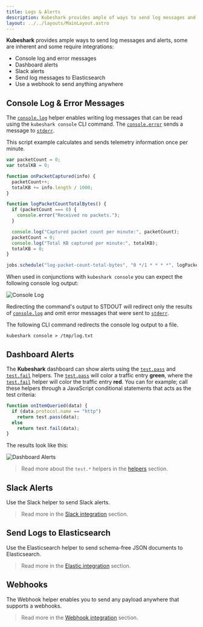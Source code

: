 ```yaml
---
title: Logs & Alerts
description: Kubeshark provides ample of ways to send log messages and alerts.
layout: ../../layouts/MainLayout.astro
---
```


**Kubeshark** provides ample ways to send log messages and alerts, some are inherent and some require integrations:

- Console log and error messages
- Dashboard alerts
- Slack alerts
- Send log messages to Elasticsearch
- Use a webhook to send anything anywhere

## Console Log & Error Messages

The [`console.log`](/en/automation_helpers#consolelogparams-string) helper enables writing log messages that can be read using the `kubeshark console` CLI command.
The [`console.error`](/en/automation_helpers#consoleerrorparams-string) sends a message to [`stderr`](https://linux.die.net/man/3/stderr).

This script example calculates and sends telemetry information once per minute.

```js
var packetCount = 0;
var totalKB = 0;

function onPacketCaptured(info) {
  packetCount++;
  totalKB += info.length / 1000;
}

function logPacketCountTotalBytes() {
  if (packetCount === 0) {
    console.error("Received no packets.");
  }

  console.log("Captured packet count per minute:", packetCount);
  packetCount = 0;
  console.log("Total KB captured per minute:", totalKB);
  totalKB = 0;
}

jobs.schedule("log-packet-count-total-bytes", "0 */1 * * * *", logPacketCountTotalBytes);
```

When used in conjunctions with `kubeshark console` you can expect the following console log output:

![Console Log](/console-log-1.png)

Redirecting the command's output to STDOUT will redirect only the results of [`console.log`](/en/automation_helpers#consolelogparams-string) and omit error messages that were sent to [`stderr`](https://linux.die.net/man/3/stderr).

The following CLI command redirects the console log output to a file.

```shell
kubeshark console > /tmp/log.txt
```

## Dashboard Alerts

The **Kubeshark** dashboard can show alerts using the [`test.pass`](/en/automation_helpers#testpassdata-object-object) and [`test.fail`](/en/automation_helpers#testfaildata-object-object) helpers. The [`test.pass`](/en/automation_helpers#testpassdata-object-object) will color a traffic entry **green**, where the [`test.fail`](/en/automation_helpers#testfaildata-object-object) helper will color the traffic entry **red**. You can for example; call these helpers through a JavaScript conditional statements that acts as the test criteria:

```js
function onItemQueried(data) {
  if (data.protocol.name == "http")
    return test.pass(data);
  else
    return test.fail(data);
}
```
The results look like this:

![Dashboard Alerts](/web-ui-alerts.png)

> Read more about the `test.*` helpers in the [helpers](/en/automation_helpers) section.

## Slack Alerts

Use the Slack helper to send Slack alerts.

> Read more in the [Slack integration](/en/integrations_slack) section.

## Send Logs to Elasticsearch

Use the Elasticsearch helper to send schema-free JSON documents to Elasticsearch.

> Read more in the [Elastic integration](/en/integrations_elastic) section.

## Webhooks

The Webhook helper enables you to send any payload anywhere that supports a webhooks.

> Read more in the [Webhook integration](/en/integrations_webhook) section.
